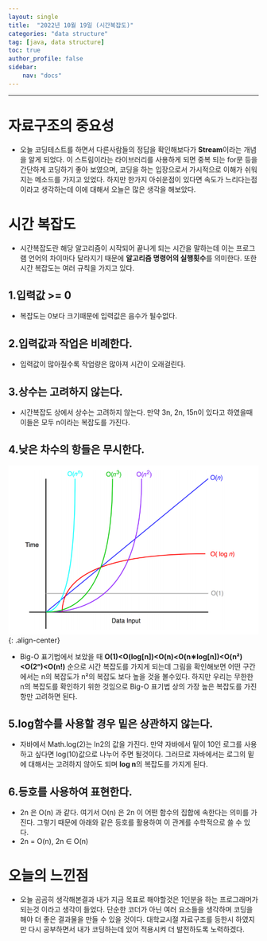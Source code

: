 ```yaml
---
layout: single
title:  "2022년 10월 19일 (시간복잡도)"
categories: "data structure"
tag: [java, data structure]
toc: true
author_profile: false
sidebar:
    nav: "docs"
---
```

* * *

# 자료구조의 중요성
* 오늘 코딩테스트를 하면서 다른사람들의 정답을 확인해보다가 **Stream**이라는 개념을 알게 되었다. 이 스트림이라는 라이브러리를 사용하게 되면 중복 되는 for문 등을 간단하게 코딩하기 좋아 보였으며, 코딩을 하는 입장으로서 가시적으로 이해가 쉬워지는 메소드를 가지고 있었다. 하지만 한가지 아쉬운점이 있다면 속도가 느리다는점이라고 생각하는데 이에 대해서 오늘은 많은 생각을 해보았다.

# 시간 복잡도
* 시간복잡도란 해당 알고리즘이 시작되어 끝나게 되는 시간을 말하는데 이는 프로그램 언어의 차이마다 달라지기 때문에 **알고리즘 명령어의 실행횟수**를 의미한다. 또한 시간 복잡도는 여러 규칙을 가지고 있다.

## 1.입력값 >= 0 
* 복잡도는 0보다 크기때문에 입력값은 음수가 될수없다.

## 2.입력값과 작업은 비례한다.
* 입력값이 많아질수록 작업량은 많아져 시간이 오래걸린다.

## 3.상수는 고려하지 않는다.
* 시간복잡도 상에서 상수는 고려하지 않는다. 만약 3n, 2n, 15n이 있다고 하였을때 이들은 모두 n이라는 복잡도를 가진다.

## 4.낮은 차수의 항들은 무시한다.
![image-center](/assets/images/%EB%B9%85%EC%98%A4.png){: .align-center}
* Big-O 표기법에서 보았을 때 **O(1)<O(log[n])<O(n)<O(n∗log[n])<O(n²)<O(2ⁿ)<O(n!)** 순으로 시간 복잡도를 가지게 되는데 그림을 확인해보면 어떤 구간에서는 n의 복잡도가 n²의 복잡도 보다 높을 것을 볼수있다. 하지만 우리는 무한한 n의 복잡도를 확인하기 위한 것임으로 Big-O 표기법 상의 가장 높은 복잡도를 가진 항만 고려하면 된다.

## 5.log함수를 사용할 경우 밑은 상관하지 않는다.
* 자바에서 Math.log(2)는 ln2의 값을 가진다. 만약 자바에서 밑이 10인 로그를 사용하고 싶다면 log(10)값으로 나누어 주면 될것이다. 그러므로 자바에서는 로그의 밑에 대해서는 고려하지 않아도 되며 **log n**의 복잡도를 가지게 된다.

## 6.등호를 사용하여 표현한다.
* 2n 은 O(n) 과 같다. 여기서 O(n) 은 2n 이 어떤 함수의 집합에 속한다는 의미를 가진다. 그렇기 때문에 아래와 같은 등호를 활용하여 이 관계를 수학적으로 쓸 수 있다.
* 2n = O(n),  2n ∈ O(n)

# 오늘의 느낀점
* 오늘 곰곰히 생각해본결과 내가 지금 목표로 해야할것은 1인분을 하는 프로그래머가 되는것 이라고 생각이 들었다. 단순한 코더가 아닌 여러 요소들을 생각하며 코딩을 해야 더 좋은 결과물을 만들 수 있을 것이다. 대학교시절 자료구조를 등한시 하였지만 다시 공부하면서 내가 코딩하는데 있어 적용시켜 더 발전하도록 노력하겠다.